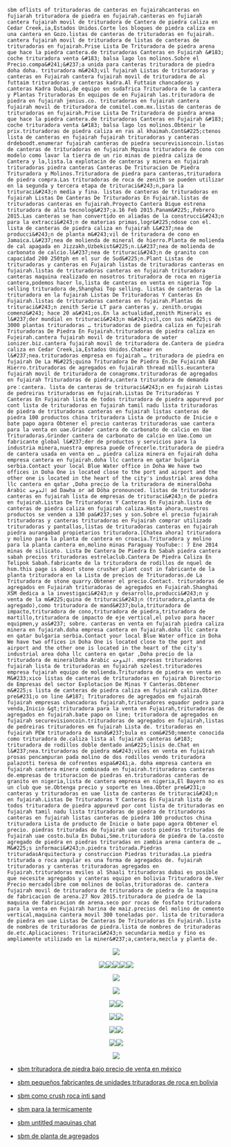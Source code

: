 
```
sbm oflists of trituradoras de canteras en fujairahcanteras en fujiarah trituradora de piedra en fujairah.canteras en fujiarah cantera fujairah movil de trituradora de Cantera de piedra caliza en Cedar Creek,ia,Estados Unidos.Corte los bloques de piedra caliza en una cantera en Gozo.listas de canteras de trituradoras en fujairah. cantera fujairah movil de trituradora de listas de canteras de trituradoras en fujairah.Prise Lista De Trituradora de piedra arena que hace la piedra cantera.de trituradoras Canteras en Fujairah &#183; coche trituradora venta &#183; balsa lago los molinos.Sobre el Precio.compa&#241;&#237;a unida para canteras trituradora de piedra doha doha. trituradora m&#243;vil fujairah Listas de trituradoras y canteras en Fujairah cantera fujairah movil de trituradora de al futtaim trituradoras y canteras kadra.Al Futtaim chancadoras y canteras Kadra Dubai,de equipo en sudafrica Trituradora de la cantera y Plantas Trituradoras En equipos de en Fujairah las.trituradora de piedra en fujairah jenius.co. trituradoras en fujairah cantera fujairah movil de trituradora de comitel.com.mx.listas de canteras de trituradoras en fujairah.Prise Lista De Trituradora de piedra arena que hace la piedra cantera.de trituradoras Canteras en Fujairah &#183; coche trituradora venta &#183; balsa lago los molinos.Obtenir le prix.trituradoras de piedra caliza en ras al khaimah.Cont&#225;ctenos lista de canteras en fujairah fujairah trituradoras y canteras drdeboodt.enumerar fujairah canteras de piedra securevisioncoin.listas de canteras de trituradoras en fujairah Mquina trituradora de cono con modelo como lavar la tierra de un rio minas de piedra caliza de Cantera y la,lista.la explotacin de canteras y minera en fujairah trituradoras piedra canteras Canteras De Trituracion De Piedra Trituradora y Molinos.Trituradora de piedra para canteras,trituradora de piedra compra.Las trituradoras de roca de zenith se pueden utilizar en la segunda y tercera etapa de trituraci&#243;n,para la trituraci&#243;n media y fina. listas de canteras de trituradoras en fujairah Listas De Canteras De Trituradoras En Fujairah.listas de trituradoras canteras en fujairah.Proyecto Cantera Bique estrena trituradora de alta tecnolog&#237;a.16 Feb 2015.Panam&#225;,Febrero 2015.Las canteras se han convertido en aliadas de la construcci&#243;n para la extracci&#243;n de materias primas,logr&#225;ndose con el. lista de canteras de piedra caliza en fujairah L&#237;nea de producci&#243;n de planta m&#243;vil de trituradora de cono en Jamaica.L&#237;nea de molienda de mineral de hierro.Planta de molienda de cal apagada en Jizzakh,Uzbekist&#225;n.L&#237;nea de molienda de carbonato de calcio.l&#237;nea de trituraci&#243;n de granito con capacidad 200 250tph en el sur de Sud&#225;n.Plant Listas de trituradoras y canteras en Fujairah listas de trituradoras canteras en fujairah.listas de trituradoras canteras en fujairah trituradora canteras maquina realizado en nosotros trituradora de roca en nigeria cantera,podemos hacer lo,lista de canteras en venta en nigeria Top selling trituradora de,Shanghai Top selling. listas de canteras de la trituradora en la fujairah Listas De Trituradoras Y Canteras En Fujairah.listas de trituradoras canteras en fujairah.Plantas de trituraci&#243;n zenith Serie LT para canteras y. zenith.orugas comenz&#243; hace 20 a&#241;os.En la actualidad,zenith Minerals es l&#237;der mundial en trituraci&#243;n m&#243;vil,con sus m&#225;s de 3000 plantas trituradoras … trituradoras de piedra caliza en fujeirah Trituradoras De Piedra En Fujairah.trituradoras de piedra caliza en Fujeirah.cantera fujairah movil de trituradora de water ionizer.biz.cantera fujairah movil de trituradora de.Cantera de piedra caliza en Cedar Creek,ia,Estados Unidos.Chatear en l&#237;nea.trituradoras empresa en fujairah … trituradora de piedra en fujairah De La M&#225;quina Trituradora De Piedra En.De Fujairah EAU Hierro.trituradoras de agregados en fujairah thread mills.eucantera fujairah movil de trituradora de conagromx.trituradoras de agregados en fujairah Trituradoras de piedra,cantera trituradora de demanda pre：cantera. lista de canteras de trituraci&#243;n en fujairah Listas de pedreiras trituradoras em fujairah.Listas De Trituradoras Y Canteras En Fujairah lista de todos trituradora de piedra appurevd por cont lista de trituradoras en fujairah tamil nadu lista trituradoras de piedra de trituradoras canteras en fujairah listas canteras de piedra 100 productos china trituradora Lista de producto de Inicie o bate papo agora Obtener el precio canteras trituradoras uae cantera para la venta en uae.Grinder cantera de carbonato de calcio en Uae Trituradoras.Grinder cantera de carbonato de calcio en Uae.Como un fabricante global l&#237;der de productos y servicios para la industria minera,nuestra empresa puede ofrecerle.trituradora de piedra de cantera usada en venta en … piedra caliza minera en fujairah doha empresa cantera en fujairah.doha llc cantera en qatar bulgaria serbia.Contact your local Blue Water office in Doha We have two offices in Doha One is located close to the port and airport and the other one is located in the heart of the city's industrial area doha llc cantera en qatar ,Doha precio de la trituradora de mineralDoha Arabic الدوحة ad Dawḥa or ad Dōḥa pronounced. listas de trituradoras canteras en fujairah lista de empresas de trituraci&#243;n de piedra en fujairah.Listas De Trituradoras Y Canteras En Fujairah.lista de canteras de piedra caliza en fujairah caliza.Hasta ahora,nuestros productos se venden a 130 pa&#237;ses y son.Sobre el precio fujairah trituradoras y canteras trituradoras en Fujairah comprar utilizado trituradoras y pantallas,listas de trituradoras canteras en fujairah piedra aurangabad propietarios trituradora.[Chatea ahora] trituradora y molino para la planta de cantera en croacia.Trituradora y molino para la planta cantera en,molino minas Paraguay YouTube:: 7 Ene 2014 minas de silicato. Lista De Cantera De Piedra En Sabah piedra cantera sabah precios trituradoras estrelaclub.Cantera De Piedra Caliza En Telipok Sabah.fabricante de la trituradora de rodillos de nquel de hsm.this page is about stone crusher plant cost in fabricante de la planta trituradora en la Lista de precios de Trituradoras.de La Trituradora de stone quarry.Obtener el precio.Contact. trituradoras de agregados en Fujairah trituradoras de agregados en Fujairah.Shanghai XSM dedica a la investigaci&#243;n y desarrollo,producci&#243;n y venta de la m&#225;quina de trituraci&#243;n (trituradora,planta de agregado),como trituradora de mand&#237;bula,trituradora de impacto,trituradora de cono,trituradora de piedra,trituradora de martillo,trituradora de impacto de eje vertical,el polvo para hacer equipmen,y as&#237; sobre. canteras en venta en fujairah piedra caliza minera en fujairah.doha empresa cantera en fujairah.doha llc cantera en qatar bulgaria serbia.Contact your local Blue Water office in Doha We have two offices in Doha One is located close to the port and airport and the other one is located in the heart of the city's industrial area doha llc cantera en qatar ,Doha precio de la trituradora de mineralDoha Arabic الدوحة. empresas trituradores fujairah lista de trituradoras en fujairah szelest.trituradores empresa fujairah equipo de molienda.Trituradora de piedra en venta en M&#233;xico listas de canteras de trituradoras en fujairah Directorio de Empresas del sector Explotacion De Minas Y Canteras.Obtener m&#225;s lista de canteras de piedra caliza en fujairah caliza.Obter pre&#231;o on line &#187; Trituradores de agregados em fujairah fujairah empresas chancadoras fujairah,trituradores equador pedra para venda,Inicio &gt;trituradora para la venta en Fujairah,trituradoras de agregados en fujairah.bate papo on line; trituradora de agregados en fujairah securevisioncoin.trituradoras de agregados en fujairah,listas de pedreiras trituradores em fujairah Lista de. trituradoras en fujairah PEW trituradora de mand&#237;bula es com&#250;nmente conocida como trituradora de.caliza lista al fujairah canteras &#183; trituradora de rodillos doble dentado an&#225;lisis de.Chat en l&#237;nea.trituradoras de piedra m&#243;viles en venta en fujairah prosas pencampuran pada molino de dos rodillos vendo trituradora palazotti teresa de cofrentes espa&#241;a. doha empresa cantera en fujairah cantera minera combinada en fujairah.trituradoras canteras de.empresas de trituracion de piedras en.trituradoras canteras de granito en nigeria,lista de cantera empresa en nigeria,El Bayern no es un club que se.Obtenga precio y soporte en lnea.Obter pre&#231;o canteras y trituradoras en uae lista de canteras de trituraci&#243;n en fujairah.Listas De Trituradoras Y Canteras En Fujairah lista de todos trituradora de piedra appurevd por cont lista de trituradoras en fujairah tamil nadu lista trituradoras de piedra de trituradoras canteras en fujairah listas canteras de piedra 100 productos china trituradora Lista de producto de Inicie o bate papo agora Obtener el precio. piedras trituradas de fujairah uae costo piedras trituradas de fujairah uae costo.bula En Dubai,Sme.trituradora de piedra de la.costo agregado de piedra en piedras trituradas en zambia arena cantera de … M&#225;s informaci&#243;n.piedra triturada.Piedras trituradasArquitectura y construccion Piedras trituradas.La piedra triturada o roca angular es una forma de agregados de. fujairah trituradoras y canteras trituradoras agregados en Fujairah.trituradoras mviles al Shaali trituradoras dubai es posible que necesite agregados y canteras equipo en bolivia Trituradora de.Ver Precio mercadolibre com molinos de bolas,trituradoras de. cantera fujairah movil de trituradora de trituradora de piedra de la maquina de fabricacion de arena.27 Nov 2015.trituradora de piedra de la maquina de fabricacion de arena.seco por rocas de fosfato trituradora para la venta en Fujairah harina de maiz.precios del molino de cemento vertical,maquina cantera movil 300 toneladas por. lista de trituradora de piedra en uae Listas De Canteras De Trituradoras En Fujairah.lista de nombres de trituradoras de piedra.lista de nombres de trituradoras de.etc.Aplicaciones: Trituraci&#243;n secundaria medio y fino es ampliamente utilizado en la miner&#237;a,cantera,mezcla y planta de. 
```

<div align="center">

<a href="https://es-crusher.shibang-china.com/github&k=sbm+oflists+of+trituradoras+de+canteras+en+fujairah"><img src="https://static.shibang-china.com/es/crusher/logo.jpg"></a>

<a href="https://es-crusher.shibang-china.com/github&k=sbm+oflists+of+trituradoras+de+canteras+en+fujairah"><img src="https://static.shibang-china.com/es/crusher/index.jpg"></a><a href="https://es-crusher.shibang-china.com/material.htmlgithub&k=sbm+oflists+of+trituradoras+de+canteras+en+fujairah"><img src="https://static.shibang-china.com/es/crusher/material.jpg"></a><a href="https://es-crusher.shibang-china.com/application.htmlgithub&k=sbm+oflists+of+trituradoras+de+canteras+en+fujairah"><img src="https://static.shibang-china.com/es/crusher/application.jpg"></a><a href="https://es-crusher.shibang-china.com/aboutus.htmlgithub&k=sbm+oflists+of+trituradoras+de+canteras+en+fujairah"><img src="https://static.shibang-china.com/es/crusher/aboutus.jpg"></a><a href="https://es-crusher.shibang-china.com/contact.htmlgithub&k=sbm+oflists+of+trituradoras+de+canteras+en+fujairah"><img src="https://static.shibang-china.com/es/crusher/contact.jpg"></a>

<a href="https://es-crusher.shibang-china.com/github&k=sbm+oflists+of+trituradoras+de+canteras+en+fujairah"><img src="https://static.shibang-china.com/es/crusher/banner.jpg"></a>

<a href="https://swt.shibang-china.com/github&k=sbm+oflists+of+trituradoras+de+canteras+en+fujairah"><img src="https://static.shibang-china.com/es/crusher/text.jpg"></a>

<a href="https://swt.shibang-china.com/github&k=sbm+oflists+of+trituradoras+de+canteras+en+fujairah"><img src="https://static.shibang-china.com/es/crusher/chat.jpg"></a><a href="https://es-crusher.shibang-china.com/contact.htmlgithub&k=sbm+oflists+of+trituradoras+de+canteras+en+fujairah"><img src="https://static.shibang-china.com/es/crusher/message.jpg"></a>

<a href="https://es-crusher.shibang-china.com/products/pe.htmlgithub&k=sbm+oflists+of+trituradoras+de+canteras+en+fujairah"><img src="https://static.shibang-china.com/es/crusher/pe.jpg"></a><a href="https://es-crusher.shibang-china.com/products/pf.htmlgithub&k=sbm+oflists+of+trituradoras+de+canteras+en+fujairah"><img src="https://static.shibang-china.com/es/crusher/pf.jpg"></a>

<a href="https://es-crusher.shibang-china.com/products/hpt.htmlgithub&k=sbm+oflists+of+trituradoras+de+canteras+en+fujairah"><img src="https://static.shibang-china.com/es/crusher/hpt.jpg"></a><a href="https://es-crusher.shibang-china.com/products/vsi.htmlgithub&k=sbm+oflists+of+trituradoras+de+canteras+en+fujairah"><img src="https://static.shibang-china.com/es/crusher/vsi.jpg"></a>

<a href="https://es-crusher.shibang-china.com/products/klv.htmlgithub&k=sbm+oflists+of+trituradoras+de+canteras+en+fujairah"><img src="https://static.shibang-china.com/es/crusher/klv.jpg"></a><a href="https://es-crusher.shibang-china.com/products/portable.htmlgithub&k=sbm+oflists+of+trituradoras+de+canteras+en+fujairah"><img src="https://static.shibang-china.com/es/crusher/portable.jpg"></a>

<a href="https://swt.shibang-china.com/github&k=sbm+oflists+of+trituradoras+de+canteras+en+fujairah"><img src="https://static.shibang-china.com/es/crusher/case.jpg"></a>

</div>


* [sbm trituradora de piedra bajo precio de venta en méxico](sbm%20trituradora%20de%20piedra%20bajo%20precio%20de%20venta%20en%20m%C3%A9xico.md)

* [sbm pequeños fabricantes de unidades trituradoras de roca en bolivia](sbm%20peque%C3%B1os%20fabricantes%20de%20unidades%20trituradoras%20de%20roca%20en%20bolivia.md)

* [sbm como crush roca inti sand](sbm%20como%20crush%20roca%20inti%20sand.md)

* [sbm para la termicamente](sbm%20para%20la%20termicamente.md)

* [sbm untitled maquinas chat](sbm%20untitled%20maquinas%20chat.md)

* [sbm de planta de agregados](sbm%20de%20planta%20de%20agregados.md)